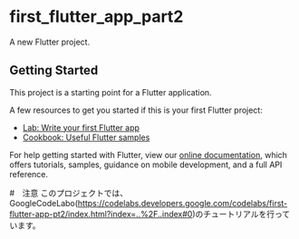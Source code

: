 # first_flutter_app_part2

A new Flutter project.

## Getting Started

This project is a starting point for a Flutter application.

A few resources to get you started if this is your first Flutter project:

- [Lab: Write your first Flutter app](https://flutter.dev/docs/get-started/codelab)
- [Cookbook: Useful Flutter samples](https://flutter.dev/docs/cookbook)

For help getting started with Flutter, view our
[online documentation](https://flutter.dev/docs), which offers tutorials,
samples, guidance on mobile development, and a full API reference.

#　注意
このプロジェクトでは、GoogleCodeLabo(https://codelabs.developers.google.com/codelabs/first-flutter-app-pt2/index.html?index=..%2F..index#0)のチュートリアルを行っています。